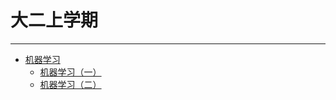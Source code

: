 # 大二上学期
***
- [机器学习](/学海无涯/学习/大三上/智能优化方法.md)
  - [机器学习（一）](/学海无涯/学习/大二上/《机器学习》（一）.md)
  - [机器学习（二）](/学海无涯/学习/大二上/《机器学习》（二）.md)